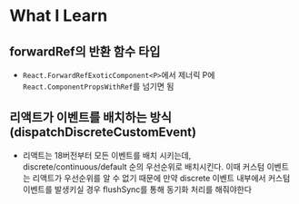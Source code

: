 # What I Learn

## forwardRef의 반환 함수 타입

- `React.ForwardRefExoticComponent<P>`에서 제너릭 P에 `React.ComponentPropsWithRef`를 넘기면 됨

## 리액트가 이벤트를 배치하는 방식 (dispatchDiscreteCustomEvent)

- 리액트는 18버전부터 모든 이벤트를 배치 시키는데, discrete/continuous/default 순의 우선순위로 배치시킨다. 이때 커스텀 이벤트는 리액트가 우선순위를 알 수 없기 때문에 만약 discrete 이벤트 내부에서 커스텀 이벤트를 발생키실 경우 flushSync를 통해 동기화 처리를 해줘야한다
